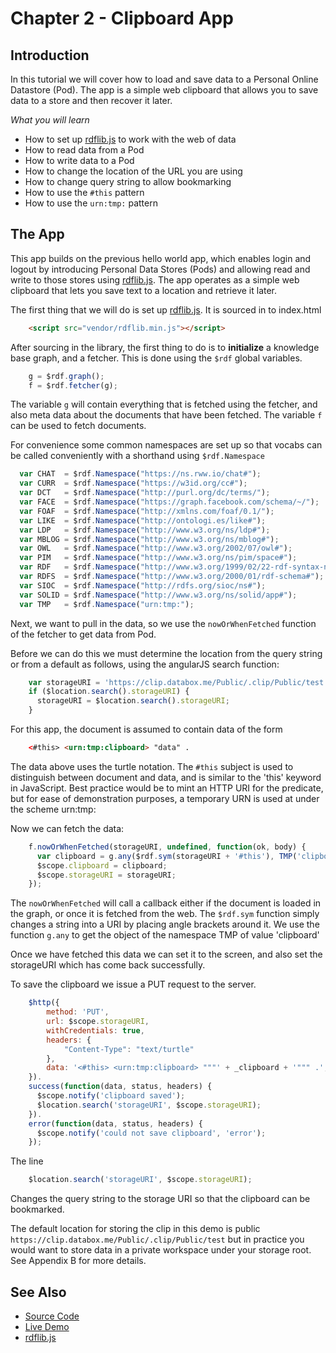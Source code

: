 # Chapter 2 - Clipboard App

## Introduction

In this tutorial we will cover how to load and save data to a Personal Online Datastore (Pod).  The app is a simple web clipboard that allows you to save data to a store and then recover it later.

*What you will learn*

* How to set up [rdflib.js](https://github.com/linkeddata/rdflib.js/) to work with the web of data
* How to read data from a Pod
* How to write data to a Pod
* How to change the location of the URL you are using
* How to change query string to allow bookmarking
* How to use the `#this` pattern
* How to use the `urn:tmp:` pattern

## The App

This app builds on the previous hello world app, which enables login and logout by introducing Personal Data Stores (Pods) and allowing read and write to those stores using [rdflib.js](https://github.com/linkeddata/rdflib.js/).  The app operates as a simple web clipboard that lets you save text to a location and retrieve it later.

The first thing that we will do is set up [rdflib.js](https://github.com/linkeddata/rdflib.js/).  It is sourced in to index.html

```html
    <script src="vendor/rdflib.min.js"></script>
```
    
After sourcing in the library, the first thing to do is to **initialize** a knowledge base graph, and a fetcher.  This is done using the `$rdf` global variables.

```javascript
    g = $rdf.graph();
    f = $rdf.fetcher(g);
```

The variable `g` will contain everything that is fetched using the fetcher, and also meta data about the documents that have been fetched.  The variable `f` can be used to fetch documents.

For convenience some common namespaces are set up so that vocabs can be called conveniently with a shorthand using `$rdf.Namespace`

```javascript
  var CHAT  = $rdf.Namespace("https://ns.rww.io/chat#");
  var CURR  = $rdf.Namespace("https://w3id.org/cc#");
  var DCT   = $rdf.Namespace("http://purl.org/dc/terms/");
  var FACE  = $rdf.Namespace("https://graph.facebook.com/schema/~/");
  var FOAF  = $rdf.Namespace("http://xmlns.com/foaf/0.1/");
  var LIKE  = $rdf.Namespace("http://ontologi.es/like#");
  var LDP   = $rdf.Namespace("http://www.w3.org/ns/ldp#");
  var MBLOG = $rdf.Namespace("http://www.w3.org/ns/mblog#");
  var OWL   = $rdf.Namespace("http://www.w3.org/2002/07/owl#");
  var PIM   = $rdf.Namespace("http://www.w3.org/ns/pim/space#");
  var RDF   = $rdf.Namespace("http://www.w3.org/1999/02/22-rdf-syntax-ns#");
  var RDFS  = $rdf.Namespace("http://www.w3.org/2000/01/rdf-schema#");
  var SIOC  = $rdf.Namespace("http://rdfs.org/sioc/ns#");
  var SOLID = $rdf.Namespace("http://www.w3.org/ns/solid/app#");
  var TMP   = $rdf.Namespace("urn:tmp:");
```

Next, we want to pull in the data, so we use the `nowOrWhenFetched` function of the fetcher to get data from  Pod.

Before we can do this we must determine the location from the query string or from a default as follows, using the angularJS search function:

```javascript
    var storageURI = 'https://clip.databox.me/Public/.clip/Public/test';
    if ($location.search().storageURI) {
      storageURI = $location.search().storageURI;
    }
```

For this app, the document is assumed to contain data of the form

```html
    <#this> <urn:tmp:clipboard> "data" .
```

The data above uses the turtle notation.  The `#this` subject is used to distinguish between document and data, and is similar to the 'this' keyword in JavaScript.  Best practice would be to mint an HTTP URI for the predicate, but for ease of demonstration purposes, a temporary URN is used at under the scheme urn:tmp:

Now we can fetch the data:

```javascript
    f.nowOrWhenFetched(storageURI, undefined, function(ok, body) {
      var clipboard = g.any($rdf.sym(storageURI + '#this'), TMP('clipboard'));
      $scope.clipboard = clipboard;
      $scope.storageURI = storageURI;
    });
```

The `nowOrWhenFetched` will call a callback either if the document is loaded in the graph, or once it is fetched from the web.  The `$rdf.sym` function simply changes a string into a URI by placing angle brackets around it.  We use the function `g.any` to get the object of the namespace TMP of value 'clipboard'

Once we have fetched this data we can set it to the screen, and also set the storageURI which has come back successfully.

To save the clipboard we issue a PUT request to the server. 

```javascript
    $http({
        method: 'PUT',
        url: $scope.storageURI,
        withCredentials: true,
        headers: {
            "Content-Type": "text/turtle"
        },
        data: '<#this> <urn:tmp:clipboard> """' + _clipboard + '""" .',
    }).
    success(function(data, status, headers) {
      $scope.notify('clipboard saved');
      $location.search('storageURI', $scope.storageURI);
    }).
    error(function(data, status, headers) {
      $scope.notify('could not save clipboard', 'error');
    });
```
The line


```javascript
    $location.search('storageURI', $scope.storageURI);
```

Changes the query string to the storage URI so that the clipboard can be bookmarked.

The default location for storing the clip in this demo is public `https://clip.databox.me/Public/.clip/Public/test` but in practice you would want to store data in a private workspace under your storage root.  See Appendix B for more details.  


## See Also

* [Source Code](https://github.com/melvincarvalho/clip)
* [Live Demo](http://melvincarvalho.github.io/clip/)
* [rdflib.js](https://github.com/linkeddata/rdflib.js/)